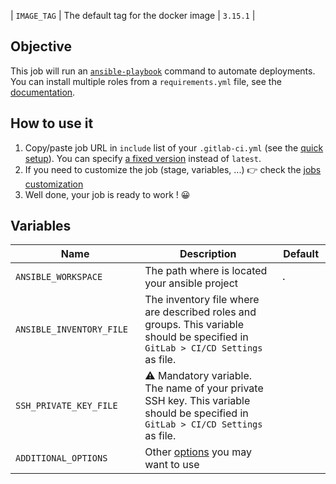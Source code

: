 | `IMAGE_TAG` | The default tag for the docker image | `3.15.1`  |
## Objective

This job will run an [`ansible-playbook`](https://docs.ansible.com/ansible/latest/user_guide/playbooks.html) command to automate deployments. You can install multiple roles from a `requirements.yml` file, see the [documentation](https://docs.ansible.com/ansible/latest/galaxy/user_guide.html#installing-multiple-roles-from-a-file).

## How to use it

1. Copy/paste job URL in `include` list of your `.gitlab-ci.yml` (see the [quick setup](/use-the-hub/#quick-setup)). You can specify [a fixed version](#changelog) instead of `latest`.
2. If you need to customize the job (stage, variables, ...) 👉 check the [jobs
   customization](/use-the-hub/#jobs-customization)
3. Well done, your job is ready to work ! 😀

## Variables

| Name                                      | Description                                                                                                                                       | Default              |
| ----------------------------------------- | ------------------------------------------------------------------------------------------------------------------------------------------------- | -------------------- |
| `ANSIBLE_WORKSPACE` <img width=100/>      | The path where is located your ansible project <img width=175/>                                                                                   | `.` <img width=100/> |
| `ANSIBLE_INVENTORY_FILE` <img width=100/> | The inventory file where are described roles and groups. This variable should be specified in `GitLab > CI/CD Settings` as file. <img width=175/> | ` ` <img width=100/>  |
| `SSH_PRIVATE_KEY_FILE` <img width=100/>   | ⚠️ Mandatory variable. The name of your private SSH key. This variable should be specified in `GitLab > CI/CD Settings` as file. <img width=175/>   | ` ` <img width=100/>  |
| `ADDITIONAL_OPTIONS` <img width=100/>     | Other [options](https://docs.ansible.com/ansible/latest/cli/ansible-playbook.html#common-options) you may want to use<img width=175/>             | ` ` <img width=100/>  |
